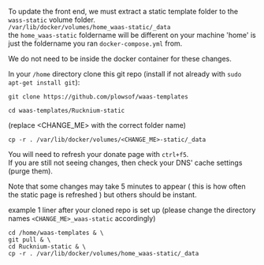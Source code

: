 To update the front end, we must extract a static template folder to the ```wass-static``` volume folder.    
```/var/lib/docker/volumes/home_waas-static/_data```    
the ```home_waas-static``` foldername will be different on your machine 'home' is just the foldername you ran ```docker-compose.yml``` from.    

We do not need to be inside the docker container for these changes.    

In your ```/home``` directory clone this git repo (install if not already with ```sudo apt-get install git```):
```
git clone https://github.com/plowsof/waas-templates
```
```
cd waas-templates/Rucknium-static
```
(replace <CHANGE_ME> with the correct folder name)
```
cp -r . /var/lib/docker/volumes/<CHANGE_ME>-static/_data
```
You will need to refresh your donate page with ```ctrl+f5```.     
If you are still not seeing changes, then check your DNS' cache settings (purge them).    

Note that some changes may take 5 minutes to appear ( this is how often the static page is refreshed ) but others should be instant.

example 1 liner after your cloned repo is set up (please change the directory names ```<CHANGE_ME>_waas-static``` accordingly)
```
cd /home/waas-templates & \
git pull & \
cd Rucknium-static & \
cp -r . /var/lib/docker/volumes/home_waas-static/_data 
```
